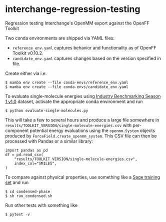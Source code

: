 # interchange-regression-testing
Regression testing Interchange's OpenMM export against the OpenFF Toolkit

Two conda environments are shipped via YAML files:
  * `reference_env.yaml` captures behavior and functionality as of OpenFF Toolkit v0.10.2.
  * `candidate_env.yaml` captures changes based on the version specified in file.

Create either via i.e.

```
$ mamba env create --file conda-envs/reference_env.yaml
$ mamba env create --file conda-envs/candidate_env.yaml
```

To evaluate single-molecule energies using [Industry Benchmarking Season 1 v1.0](https://github.com/openforcefield/qca-dataset-submission/tree/master/submissions/2021-03-30-OpenFF-Industry-Benchmark-Season-1-v1.0#readme) dataset, activate the appropriate conda environment and run
```
$ python evaluate-single-molecules.py
```

This will take a few to several hours and produce a large file somewhere in `results/TOOLKIT_VERSION/single-molecule-energies.csv` with per-component potential energy
evaluations using the `openmm.System` objects produced by `ForceField.create_openmm_system`. This
CSV file can then be processed with Pandas or a similar library:

```python3
import pandas as pd
df = pd.read_csv(
    "results/TOOLKIT_VERSION/single-molecule-energies.csv",
    index_col="SMILES",
)
```

To compare against physical properties, use something like a [Sage training
set](https://github.com/openforcefield/openff-sage/blob/main/data-set-curation/physical-property/optimizations/data-sets/sage-train-v1.json) and run
```
$ cd condensed-phase
$ sh run_condensed.sh
```

Run other tests with something like
```
$ pytest -v
```
